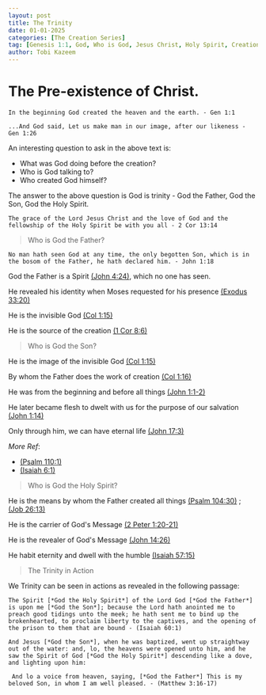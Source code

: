 ```yaml
---
layout: post
title: The Trinity
date: 01-01-2025
categories: [The Creation Series]
tag: [Genesis 1:1, God, Who is God, Jesus Christ, Holy Spirit, Creation]
author: Tobi Kazeem
---
```



# The Pre-existence of Christ.
`In the beginning God created the heaven and the earth. - Gen 1:1
`

`...And God said, Let us make man in our image, after our likeness - Gen 1:26
`

An interesting question to ask in the above text is:
- What was God doing before the creation? 
- Who is God talking to?
- Who created God himself?

The answer to the above question is God is trinity - God the Father, God the Son, God the Holy Spirit.

`The grace of the Lord Jesus Christ and the love of God and the fellowship of the Holy Spirit be with you all - 2 Cor 13:14
`

>Who is God the Father?

`No man hath seen God at any time, the only begotten Son, which is in the bosom of the Father, he hath declared him. - John 1:18
`

God the Father is a Spirit [(John 4:24)](https://www.biblegateway.com/passage/?search=John%204%3A%2024&version=KJV), which no one has seen.

He revealed his identity when Moses requested for his presence [(Exodus 33:20)](https://www.biblegateway.com/passage/?search=Exodus%2033%3A20&version=KJV)

He is the invisible God [(Col 1:15)](https://www.biblegateway.com/passage/?search=Colossians%201%3A15&version=KJV)

He is the source of the creation [(1 Cor 8:6)](https://www.biblegateway.com/passage/?search=1%20Corinthians%208%3A6&version=KJV)

>Who is God the Son?

He is the image of the invisible God [(Col 1:15)](https://www.biblegateway.com/passage/?search=Colossians%201%3A15&version=KJV)

By whom the Father does the work of creation [(Col 1:16)](https://www.biblegateway.com/passage/?search=Colossians%201%3A16&version=KJV)

He was from the beginning and before all things [(John 1:1-2)](https://www.biblegateway.com/passage/?search=John%201%3A1-2&version=KJV)

He later became flesh to dwelt with us for the purpose of our salvation [(John 1:14)](https://www.biblegateway.com/passage/?search=John%201%3A14&version=KJV)

Only through him, we can have eternal life  [(John 17:3)](https://www.biblegateway.com/passage/?search=John%2017%3A%203&version=KJV)


*More Ref*: 
- [(Psalm 110:1)](https://www.biblegateway.com/passage/?search=Psalm%20110%3A1&version=KJV)
- [(Isaiah 6:1)](https://www.biblegateway.com/passage/?search=Isaiah%206%3A1&version=KJV)


>Who is God the Holy Spirit?

He is the means by whom the Father created all things [(Psalm 104:30)](https://www.biblegateway.com/passage/?search=Psalm%20104%3A30&version=KJV) ; [(Job 26:13)](https://www.biblegateway.com/passage/?search=Job%2026%3A13&version=KJV)

He is the carrier of God's Message [(2 Peter 1:20-21)](https://www.biblegateway.com/passage/?search=2%20Peter%201%3A20-21&version=KJV)

He is the revealer of God's Message [(John 14:26)](https://www.biblegateway.com/passage/?search=John%2014%3A26&version=KJV)

He habit eternity and dwell with the humble [(Isaiah 57:15)](https://www.biblegateway.com/passage/?search=Isaiah%2057%3A15&version=KJV)



>The Trinity in Action

We Trinity can be seen in actions as revealed in the following passage:

```
The Spirit [*God the Holy Spirit*] of the Lord God [*God the Father*] is upon me [*God the Son*]; because the Lord hath anointed me to preach good tidings unto the meek; he hath sent me to bind up the brokenhearted, to proclaim liberty to the captives, and the opening of the prison to them that are bound - (Isaiah 60:1)
```

```
And Jesus [*God the Son*], when he was baptized, went up straightway out of the water: and, lo, the heavens were opened unto him, and he saw the Spirit of God [*God the Holy Spirit*] descending like a dove, and lighting upon him:

 And lo a voice from heaven, saying, [*God the Father*] This is my beloved Son, in whom I am well pleased. - (Matthew 3:16-17)
 ```